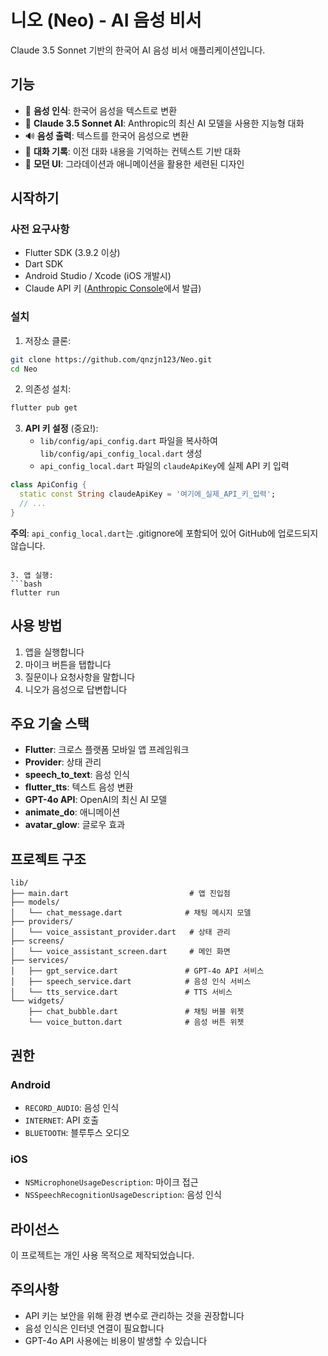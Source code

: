 # 니오 (Neo) - AI 음성 비서

Claude 3.5 Sonnet 기반의 한국어 AI 음성 비서 애플리케이션입니다.

## 기능

- 🎤 **음성 인식**: 한국어 음성을 텍스트로 변환
- 🤖 **Claude 3.5 Sonnet AI**: Anthropic의 최신 AI 모델을 사용한 지능형 대화
- 🔊 **음성 출력**: 텍스트를 한국어 음성으로 변환
- 💬 **대화 기록**: 이전 대화 내용을 기억하는 컨텍스트 기반 대화
- 🎨 **모던 UI**: 그라데이션과 애니메이션을 활용한 세련된 디자인

## 시작하기

### 사전 요구사항

- Flutter SDK (3.9.2 이상)
- Dart SDK
- Android Studio / Xcode (iOS 개발시)
- Claude API 키 ([Anthropic Console](https://console.anthropic.com/)에서 발급)

### 설치

1. 저장소 클론:
```bash
git clone https://github.com/qnzjn123/Neo.git
cd Neo
```

2. 의존성 설치:
```bash
flutter pub get
```

3. **API 키 설정** (중요!):
   - `lib/config/api_config.dart` 파일을 복사하여 `lib/config/api_config_local.dart` 생성
   - `api_config_local.dart` 파일의 `claudeApiKey`에 실제 API 키 입력
   
```dart
class ApiConfig {
  static const String claudeApiKey = '여기에_실제_API_키_입력';
  // ...
}
```

**주의**: `api_config_local.dart`는 .gitignore에 포함되어 있어 GitHub에 업로드되지 않습니다.
```

3. 앱 실행:
```bash
flutter run
```

## 사용 방법

1. 앱을 실행합니다
2. 마이크 버튼을 탭합니다
3. 질문이나 요청사항을 말합니다
4. 니오가 음성으로 답변합니다

## 주요 기술 스택

- **Flutter**: 크로스 플랫폼 모바일 앱 프레임워크
- **Provider**: 상태 관리
- **speech_to_text**: 음성 인식
- **flutter_tts**: 텍스트 음성 변환
- **GPT-4o API**: OpenAI의 최신 AI 모델
- **animate_do**: 애니메이션
- **avatar_glow**: 글로우 효과

## 프로젝트 구조

```
lib/
├── main.dart                           # 앱 진입점
├── models/
│   └── chat_message.dart              # 채팅 메시지 모델
├── providers/
│   └── voice_assistant_provider.dart   # 상태 관리
├── screens/
│   └── voice_assistant_screen.dart     # 메인 화면
├── services/
│   ├── gpt_service.dart               # GPT-4o API 서비스
│   ├── speech_service.dart            # 음성 인식 서비스
│   └── tts_service.dart               # TTS 서비스
└── widgets/
    ├── chat_bubble.dart               # 채팅 버블 위젯
    └── voice_button.dart              # 음성 버튼 위젯
```

## 권한

### Android
- `RECORD_AUDIO`: 음성 인식
- `INTERNET`: API 호출
- `BLUETOOTH`: 블루투스 오디오

### iOS
- `NSMicrophoneUsageDescription`: 마이크 접근
- `NSSpeechRecognitionUsageDescription`: 음성 인식

## 라이선스

이 프로젝트는 개인 사용 목적으로 제작되었습니다.

## 주의사항

- API 키는 보안을 위해 환경 변수로 관리하는 것을 권장합니다
- 음성 인식은 인터넷 연결이 필요합니다
- GPT-4o API 사용에는 비용이 발생할 수 있습니다
